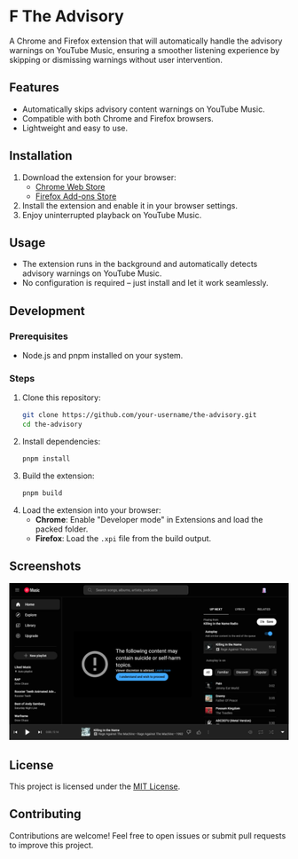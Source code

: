 # F The Advisory

A Chrome and Firefox extension that will automatically handle the advisory warnings on YouTube Music, ensuring a smoother listening experience by skipping or dismissing warnings without user intervention.

## Features

- Automatically skips advisory content warnings on YouTube Music.
- Compatible with both Chrome and Firefox browsers.
- Lightweight and easy to use.

## Installation

1. Download the extension for your browser:
    - [Chrome Web Store]()
    - [Firefox Add-ons Store]()
2. Install the extension and enable it in your browser settings.
3. Enjoy uninterrupted playback on YouTube Music.

## Usage

- The extension runs in the background and automatically detects advisory warnings on YouTube Music.
- No configuration is required – just install and let it work seamlessly.

## Development

### Prerequisites

- Node.js and pnpm installed on your system.

### Steps

1. Clone this repository:
   ```bash
   git clone https://github.com/your-username/the-advisory.git
   cd the-advisory
   ```
2. Install dependencies:
   ```bash
   pnpm install
   ```
3. Build the extension:
   ```bash
   pnpm build
   ```
4. Load the extension into your browser:
    - **Chrome**: Enable "Developer mode" in Extensions and load the packed folder.
    - **Firefox**: Load the `.xpi` file from the build output.

## Screenshots

![img.png](img.png)

## License

This project is licensed under the [MIT License](LICENSE).

## Contributing

Contributions are welcome! Feel free to open issues or submit pull requests to improve this project.